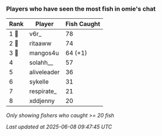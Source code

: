 ### Players who have seen the most fish in omie's chat
| Rank | Player | Fish Caught |
|------|--------|-----------|
| 1 🥇  | v6r_  | 78 |
| 2 🥈  | ritaaww  | 74 |
| 3 🥉  | mangos4u  | 64 (+1) |
| 4  | solahh__  | 57 |
| 5  | aliveleader  | 36 |
| 6  | sykelle  | 31 |
| 7  | respirate_  | 21 |
| 8  | xddjenny  | 20 |

_Only showing fishers who caught >= 20 fish_

_Last updated at 2025-06-08 09:47:45 UTC_
